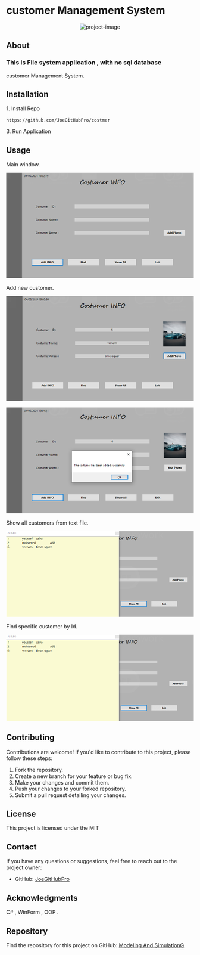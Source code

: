   <h1>customer Management System</h1>
  
<p align="center"><img src="IMG/customer.png" alt="project-image"></p>

  <h2>About</h2>
  <h3> This is File system application , with no sql database</h3>
  <p>customer Management System.</p>

  <h2>Installation</h2>
  <p>1. Install Repo </p>

```
https://github.com/JoeGitHubPro/costmer
```


<p>3. Run Application</p>

  <h2>Usage</h2>
  
  <p>Main window.</p>
  <p align="center"><img src="IMG/Capture1.PNG" alt="project-image"></p>
    
  <p>Add new customer.</p>
  <p align="center"><img src="IMG/Capture2.PNG" alt="project-image"></p>  
  
  <p align="center"><img src="IMG/Capture3.PNG" alt="project-image"></p>  
  
  <p>Show all customers from text file.</p>
  <p align="center"><img src="IMG/Capture4.PNG" alt="project-image"></p>

  <p>Find specific customer by Id.</p>
  <p align="center"><img src="IMG/Capture4.PNG" alt="project-image"></p>

   <h2>Contributing</h2>
  <p>Contributions are welcome! If you'd like to contribute to this project, please follow these steps:</p>
  <ol>
    <li>Fork the repository.</li>
    <li>Create a new branch for your feature or bug fix.</li>
    <li>Make your changes and commit them.</li>
    <li>Push your changes to your forked repository.</li>
    <li>Submit a pull request detailing your changes.</li>
  </ol>
  
  <h2>License</h2>
  <p>This project is licensed under the MIT</p>

  <h2>Contact</h2>
  <p>If you have any questions or suggestions, feel free to reach out to the project owner:</p>
  <ul>
    <li>GitHub: <a href="https://github.com/JoeGitHubPro">JoeGitHubPro</a></li>
  </ul>

  <h2>Acknowledgments</h2>
  <p>C# , WinForm , OOP .</p>

  <h2>Repository</h2>
  <p>Find the repository for this project on GitHub: <a href="https://github.com/JoeGitHubPro/costmer.git">Modeling And SimulationG</a></p>
